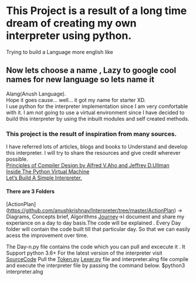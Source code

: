 # This Project is a result of a long time dream of creating my own interpreter using python.
Trying to build a Language more english like

## Now lets choose a name , Lazy to google cool names for new language so lets name it
Alang(Anush Language).<br/>
Hope it goes cause... well... it got my name for starter  XD.<br/>
I use python for the interpreter implementation since I am very comfortable with it.
I am not going to use a virtual environment since I have decided to build this interpreter by using the inbuilt modules and self created methods.


### This project is the result of inspiration from many sources.
I have referred lots of articles, blogs and books to Understand and develop this interpreter.
I will try to share the resources and give credit wherever possible.<br/>
[Principles of Compiler Design by Alfred V.Aho and Jeffrey D.Ullman](https://g.co/kgs/aHUCxC)<br/>
[Inside The Python Virtual Machine](https://leanpub.com/insidethepythonvirtualmachine/read)<br/>
[Let’s Build A Simple Interpreter.](https://ruslanspivak.com/lsbasi-part1/)<br/>


#### There are 3 Folders 
[ActionPlan] (https://github.com/anushkrishnav/Interpreter/tree/master/ActionPlan) -> Diagrams, Concepts brief, Algorithms
[Journey](https://github.com/anushkrishnav/Interpreter/tree/master/Journey)->I document and share my experiance on a day to day basis.The code will be explained . Every Day folder will contain the code built till that particular day. So that we can easily acess the improvement over time.


The Day-n.py file contains the code which you can pull and excecute it . It Support python 3.6+
For the latest version of the interpreter visit [SourceCode](https://github.com/anushkrishnav/Interpreter/tree/master/SourceCode)
Pull the [Token.py](https://github.com/anushkrishnav/Interpreter/tree/master/SourceCode/Token.py) 
[Lexer.py](https://github.com/anushkrishnav/Interpreter/tree/master/SourceCode/Lexer.py) file and interpreter.alng file
compile and execute the interpreter file by passing the  command below.
$python3 interpreter.alng 
